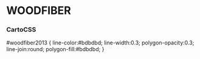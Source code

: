 # WOODFIBER

### CartoCSS

#woodfiber2013 {
  line-color:#bdbdbd;
  line-width:0.3;
  polygon-opacity:0.3;
  line-join:round;
  polygon-fill:#bdbdbd;
}
